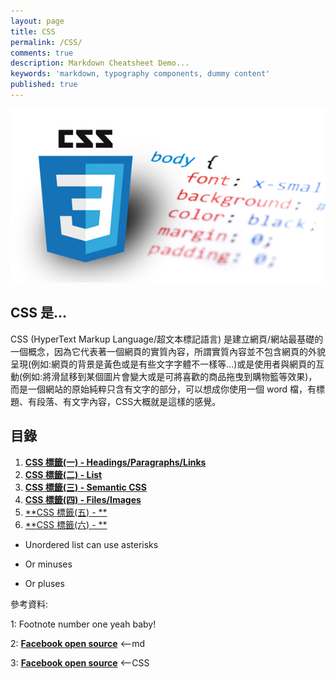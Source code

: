 ```yaml
---
layout: page
title: CSS
permalink: /CSS/
comments: true
description: Markdown Cheatsheet Demo...
keywords: 'markdown, typography components, dummy content'
published: true
---
```


![CSS](CSS_images/CSS_intro.png)

## CSS 是...

CSS (HyperText Markup Language/超文本標記語言) 是建立網頁/網站最基礎的一個概念，因為它代表著一個網頁的實質內容，所謂實質內容並不包含網頁的外貌呈現(例如:網頁的背景是黃色或是有些文字字體不一樣等...)或是使用者與網頁的互動(例如:將滑鼠移到某個圖片會變大或是可將喜歡的商品拖曳到購物籃等效果)，而是一個網站的原始純粹只含有文字的部分，可以想成你使用一個 word 檔，有標題、有段落、有文字內容，CSS大概就是這樣的感覺。

<div class="divider"></div>

## 目錄

1. [**CSS 標籤(一) - Headings/Paragraphs/Links**](/CSS/Headings_Paragraphs_Links)
2. [**CSS 標籤(二) - List**](/CSS/List)
3. [**CSS 標籤(三) - Semantic CSS**](/CSS/Semantic_CSS_1)
4. [**CSS 標籤(四) - Files/Images**](/CSS/Files_Images)
5. [**CSS 標籤(五) - **](/CSS/TAG_5)
6. [**CSS 標籤(六) - **](/CSS/TAG_6)

* Unordered list can use asterisks
- Or minuses
+ Or pluses

<div class="divider"></div>

參考資料:

1: Footnote number one yeah baby!

2: [**Facebook open source**](https://facebook.github.io/react/) <--md

3: **<a href="https://facebook.github.io/react/" target="_blank">Facebook open source</a>** <--CSS
